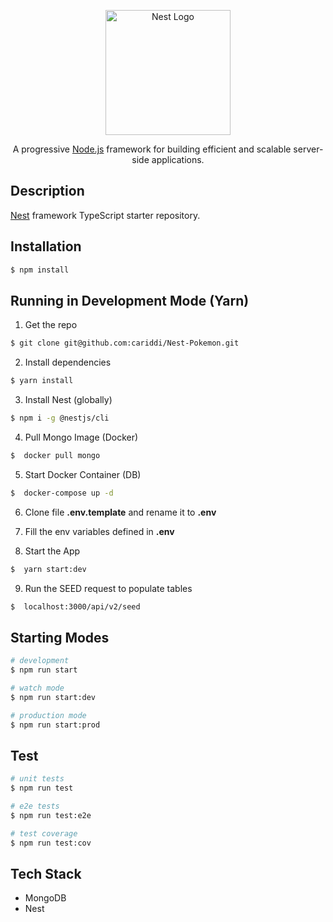 <p align="center">
  <a href="http://nestjs.com/" target="blank"><img src="https://nestjs.com/img/logo-small.svg" width="200" alt="Nest Logo" /></a>
</p>

<p align="center">A progressive <a href="http://nodejs.org" target="_blank">Node.js</a> framework for building efficient and scalable server-side applications.</p>
<p align="center">

## Description

[Nest](https://github.com/nestjs/nest) framework TypeScript starter repository.

## Installation

```bash
$ npm install
```

## Running in Development Mode (Yarn)

1. Get the repo

```bash
$ git clone git@github.com:cariddi/Nest-Pokemon.git
```

2. Install dependencies

```bash
$ yarn install
```

3. Install Nest (globally)

```bash
$ npm i -g @nestjs/cli
```

4. Pull Mongo Image (Docker)

```bash
$  docker pull mongo
```

5. Start Docker Container (DB)

```bash
$  docker-compose up -d
```

6. Clone file **.env.template** and rename it to **.env**

7. Fill the env variables defined in **.env**

8. Start the App

```bash
$  yarn start:dev
```

9. Run the SEED request to populate tables

```bash
$  localhost:3000/api/v2/seed
```

## Starting Modes

```bash
# development
$ npm run start

# watch mode
$ npm run start:dev

# production mode
$ npm run start:prod
```

## Test

```bash
# unit tests
$ npm run test

# e2e tests
$ npm run test:e2e

# test coverage
$ npm run test:cov
```

## Tech Stack

- MongoDB
- Nest
